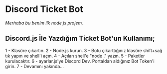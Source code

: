 # Discord Ticket Bot

*Merhaba bu benim ilk node.js projem.*

## Discord.js İle Yazdığım Ticket Bot'un Kullanımı;

1 - Klasöre çıkartın.
2 - Node.js kurun.
3 - Botu çıkarttığınız klasöre shift+sağ tık yapın ve shell'i açın.
4 - Açılan shell'e "node ." yazın.
5 - Paketler kurulacaktır.
6 - ayarlar.js'ye Discord Dev. Portaldan aldığınız Bot Token'i girin.
7 - Devamını yakında...
